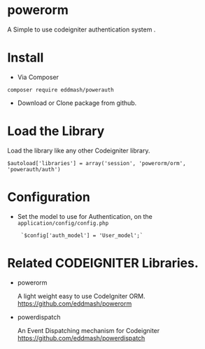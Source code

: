 # powerorm

A Simple to use codeigniter authentication system .


# Install

- Via Composer

`composer require eddmash/powerauth`

- Download or Clone package from github.

# Load the Library

Load the library like any other Codeigniter library.

`$autoload['libraries'] = array('session', 'powerorm/orm', 'powerauth/auth')`


# Configuration

- Set the model to use for Authentication, on the `application/config/config.php`
       
       `$config['auth_model'] = 'User_model';`

     
# Related CODEIGNITER Libraries.

 - powerorm
 
   A light weight easy to use CodeIgniter ORM. https://github.com/eddmash/powerorm
  
 - powerdispatch
 
    An Event Dispatching mechanism for Codeigniter https://github.com/eddmash/powerdispatch